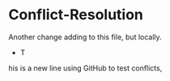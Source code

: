 # Conflict-Resolution

Another change adding to this file, but locally.

* T











his is a new line using GitHub to test conflicts,
